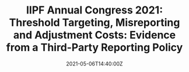 ---
title: "IIPF Annual Congress 2021: Threshold Targeting, Misreporting and Adjustment Costs: Evidence from a Third-Party Reporting Policy"

event: "2021 ZEW Public Finance Conference: Behavioural Public Economics"
event_url: https://www.zew.de/fileadmin/FTP/veranstaltungen/PublicFinance/2021/Programme_ZEWPublicFinance2021.pdf?v=1619425395

location: Online

#summary: An example talk using Wowchemy's Markdown slides feature.
#abstract: "Lorem ipsum dolor sit amet, consectetur adipiscing elit. Duis posuere tellusac convallis placerat. Proin tincidunt magna sed ex sollicitudin condimentum. Sed ac faucibus dolor, scelerisque sollicitudin nisi. Cras purus urna, suscipit quis sapien eu, pulvinar tempor diam."

# Talk start and end times.
#   End time can optionally be hidden by prefixing the line with `#`.


date: "2021-05-06T14:40:00Z"
date_end: "2021-05-06T16:05:00Z"
all_day: false

# Schedule page publish date (NOT talk date).
publishDate: "2017-01-01T00:00:00Z"

authors: []
tags: []

# Is this a featured talk? (true/false)
featured: false

#image: 
#  caption: '[](https://iipf2021.hi.is/wp-content/uploads/2021/04/LOGO_combo-01-300x107.png)'
#  focal_point: Right

---